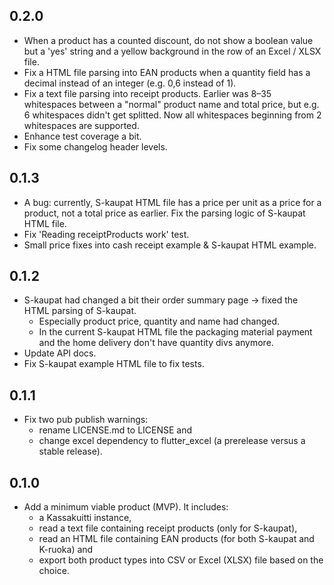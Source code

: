 ## 0.2.0

- When a product has a counted discount, do not show a boolean value but a 'yes' string and a yellow background in the row of an Excel / XLSX file.
- Fix a HTML file parsing into EAN products when a quantity field has a decimal instead of an integer (e.g. 0,6 instead of 1).
- Fix a text file parsing into receipt products. Earlier was 8–35 whitespaces between a "normal" product name and total price, but e.g. 6 whitespaces didn't get splitted. Now all whitespaces beginning from 2 whitespaces are supported.
- Enhance test coverage a bit.
- Fix some changelog header levels.

## 0.1.3

- A bug: currently, S-kaupat HTML file has a price per unit as a price for a product, not a total price as earlier. Fix the parsing logic of S-kaupat HTML file.
- Fix 'Reading receiptProducts work' test.
- Small price fixes into cash receipt example & S-kaupat HTML example.

## 0.1.2

- S-kaupat had changed a bit their order summary page -> fixed the HTML parsing of S-kaupat.
    - Especially product price, quantity and name had changed.
    - In the current S-kaupat HTML file the packaging material payment and the home delivery don't have quantity divs anymore.
- Update API docs.
- Fix S-kaupat example HTML file to fix tests.

## 0.1.1

- Fix two pub publish warnings:
    - rename LICENSE.md to LICENSE and
    - change excel dependency to flutter_excel (a prerelease versus a stable release).

## 0.1.0

- Add a minimum viable product (MVP). It includes:
    - a Kassakuitti instance,
    - read a text file containing receipt products (only for S-kaupat),
    - read an HTML file containing EAN products (for both S-kaupat and K-ruoka) and
    - export both product types into CSV or Excel (XLSX) file based on the choice.
